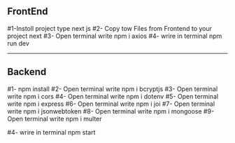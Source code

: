 ## FrontEnd
#1-Instoll project type next js
#2- Copy tow Files from Frontend to your project next
#3- Open terminal write npm i axios
#4- wrire in terminal npm run dev 

_____________________________________
## Backend 
#1- npm install
#2-  Open terminal write npm i bcryptjs
#3-  Open terminal write npm i cors
#4-  Open terminal write npm i dotenv
#5-  Open terminal write npm i express
#6-  Open terminal write npm i joi
#7-  Open terminal write npm i jsonwebtoken
#8-  Open terminal write npm i mongoose
#9-  Open terminal write npm i multer


#4- wrire in terminal npm start  




